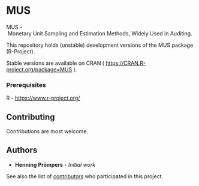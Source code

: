 # MUS
MUS - Monetary Unit Sampling and Estimation Methods, Widely Used in Auditing.

This repository holds (unstable) development versions of the MUS package (R-Project).

Stable versions are available on CRAN ( https://CRAN.R-project.org/package=MUS ).

### Prerequisites

R - https://www.r-project.org/

## Contributing

Contributions are most welcome. 

## Authors

* **Henning Prömpers** - *Initial work*

See also the list of [contributors](https://github.com/alsguimaraes/MUS/contributors) who participated in this project.

